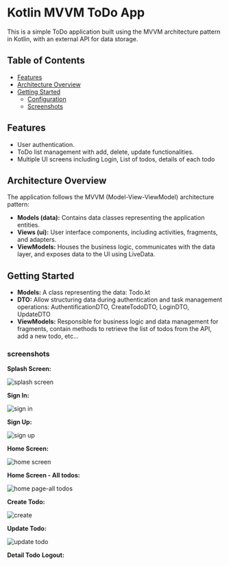# Kotlin MVVM ToDo App 

This is a simple ToDo application built using the MVVM architecture pattern in Kotlin, with an external API for data storage.


## Table of Contents

- [Features](#features)
- [Architecture Overview](#architecture-overview)
- [Getting Started](#getting-started)
  - [Configuration](#configuration)
  - [Screenshots](#screenshots)


## Features

- User authentication.
- ToDo list management with add, delete, update functionalities.
- Multiple UI screens including Login, List of todos, details of each todo

## Architecture Overview

The application follows the MVVM (Model-View-ViewModel) architecture pattern:

- **Models (data):** Contains data classes representing the application entities.
- **Views (ui):** User interface components, including activities, fragments, and adapters.
- **ViewModels:** Houses the business logic, communicates with the data layer, and exposes data to the UI using LiveData.

## Getting Started

- **Models:** A class representing the data: Todo.kt
- **DTO:** Allow structuring data during authentication and task management operations: AuthentificationDTO, CreateTodoDTO, LoginDTO, UpdateDTO
- **ViewModels:** Responsible for business logic and data management for fragments, contain methods to retrieve the list of todos from the API, add a new todo, etc...

### screenshots
**Splash Screen:**

![splash screen](https://github.com/ines-besrour/Projet-Kotlin/assets/83375466/b4a1aa47-1a1e-4ef9-a660-a44557b8df45)


**Sign In:**

![sign in](https://github.com/ines-besrour/Projet-Kotlin/assets/83375466/06772753-eac8-4f23-8374-266d10ec8550)


**Sign Up:**

![sign up](https://github.com/ines-besrour/Projet-Kotlin/assets/83375466/184a2428-0bc4-489c-ba1f-415299110afd)


**Home Screen:**

![home screen](https://github.com/ines-besrour/Projet-Kotlin/assets/83375466/af5c72b8-edb0-4583-b22e-8579291028f4)


**Home Screen - All todos:**

![home page-all todos](https://github.com/ines-besrour/Projet-Kotlin/assets/83375466/cf09dbd6-9cc3-44ab-9fac-0e384e591c9a)


**Create Todo:**

![create](https://github.com/ines-besrour/Projet-Kotlin/assets/83375466/5287220e-6c3d-43fc-a93d-d71bf9fa0113)


**Update Todo:**

![update todo](https://github.com/ines-besrour/Projet-Kotlin/assets/83375466/3574c13c-f7d5-40e4-8fad-4d936bb22784)


**Detail Todo**
**Logout:**




